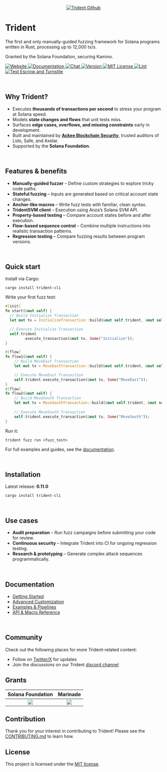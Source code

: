 <p align="center">
  <a href="https://usetrident.xyz/">
    <picture>
      <source media="(prefers-color-scheme: dark)" srcset="https://abchprod.wpengine.com/wp-content/uploads/2025/09/Trident-Github-Updated.png?raw=true">
      <img alt="Trident Github" src="https://abchprod.wpengine.com/wp-content/uploads/2025/09/Trident-Github-Updated.png?raw=true" width="auto">
    </picture>
  </a>
</p>

# Trident

<p align="left">
  The first and only manually-guided fuzzing framework for Solana programs written in Rust, processing up to 12,000 tx/s. <br/>

  Granted by the Solana Foundation, securing Kamino.
  
  
<p>

<p align="left">
<a href="https://usetrident.xyz/" target="_blank" rel="noopener noreferrer">
   <picture>
     <source media="(prefers-color-scheme: dark)" srcset="https://img.shields.io/badge/website-usetrident.xyz-blue?colorA=21262d&colorB=0000FF&style=flat">
     <img src="https://img.shields.io/badge/website-usetrident.xyz-blue?colorA=f6f8fa&colorB=0000FF&style=flat" alt="Website">
   </picture>
 </a>
<a href="https://ackee.xyz/trident/docs/latest/" target="_blank" rel="noopener noreferrer">
   <picture>
     <source media="(prefers-color-scheme: dark)" srcset="https://img.shields.io/badge/docs-ackee.xyz-blue?colorA=21262d&colorB=0000FF&style=flat">
     <img src="https://img.shields.io/badge/docs-ackee.xyz-blue?colorA=f6f8fa&colorB=0000FF&style=flat" alt="Documentation">
   </picture>
 </a>
<a href="https://discord.gg/JhTVXUvaEr" target="_blank" rel="noopener noreferrer">
   <picture>
     <source media="(prefers-color-scheme: dark)" srcset="https://img.shields.io/discord/867746290678104064?colorA=21262d&colorB=0000FF&style=flat">
     <img src="https://img.shields.io/discord/867746290678104064?colorA=f6f8fa&colorB=0000FF&style=flat" alt="Chat">
   </picture>
 </a>
 <a href="https://crates.io/crates/trident-cli" target="_blank" rel="noopener noreferrer">
   <picture>
     <source media="(prefers-color-scheme: dark)" srcset="https://img.shields.io/crates/v/trident-cli?colorA=21262d&colorB=21262d&style=flat">
     <img src="https://img.shields.io/crates/v/trident-cli?colorA=f6f8fa&colorB=f6f8fa&style=flat" alt="Version">
   </picture>
 </a>
 <a href="https://github.com/Ackee-Blockchain/trident/blob/master/LICENSE" target="_blank" rel="noopener noreferrer">
    <picture>
      <source media="(prefers-color-scheme: dark)" srcset="https://img.shields.io/npm/l/@coinbase/onchainkit?colorA=21262d&colorB=21262d&style=flat">
      <img src="https://img.shields.io/npm/l/@coinbase/onchainkit?colorA=f6f8fa&colorB=f6f8fa&style=flat" alt="MIT License">
    </picture>
  </a>
  <a href="https://github.com/Ackee-Blockchain/trident/actions/workflows/lint.yml" target="_blank" rel="noopener noreferrer">
    <picture>
      <source media="(prefers-color-scheme: dark)" srcset="https://img.shields.io/github/actions/workflow/status/Ackee-Blockchain/trident/lint.yml?label=Lint&colorA=21262d&style=flat">
      <img src="https://img.shields.io/github/actions/workflow/status/Ackee-Blockchain/trident/lint.yml?label=Lint&colorA=f6f8fa&style=flat" alt="Lint">
    </picture>
  </a>
  <a href="https://github.com/Ackee-Blockchain/trident/actions/workflows/fuzz.yml" target="_blank" rel="noopener noreferrer">
    <picture>
      <source media="(prefers-color-scheme: dark)" srcset="https://img.shields.io/github/actions/workflow/status/Ackee-Blockchain/trident/fuzz.yml?label=Test%20Fuzz%20Tests&colorA=21262d&style=flat">
      <img src="https://img.shields.io/github/actions/workflow/status/Ackee-Blockchain/trident/fuzz.yml?label=Test%20Fuzz%20Tests&colorA=f6f8fa&style=flat" alt="Test Escrow and Turnstile">
    </picture>
  </a>
</p>

<br />

## Why Trident?

- Executes **thousands of transactions per second** to stress your program at Solana speed.  
- Models **state changes and flows** that unit tests miss.  
- Surfaces **edge cases, overflows, and missing constraints** early in development.  
- Built and maintained by **[Ackee Blockchain Security](https://ackee.xyz)**, trusted auditors of Lido, Safe, and Axelar.  
- Supported by the **Solana Foundation**.  

<br />

## Features & benefits

- **Manually-guided fuzzer** – Define custom strategies to explore tricky code paths.  
- **Stateful fuzzing** – Inputs are generated based on critical account state changes.  
- **Anchor-like macros** – Write fuzz tests with familiar, clean syntax.  
- **TridentSVM client** – Execution using Anza’s Solana SVM API.  
- **Property-based testing** – Compare account states before and after execution.  
- **Flow-based sequence control** – Combine multiple instructions into realistic transaction patterns.  
- **Regression testing** – Compare fuzzing results between program versions.  

<br />

## Quick start

Install via Cargo:

```shell
cargo install trident-cli
```

Write your first fuzz test:

```rust
#[init]
fn start(&mut self) {
  // Build Initialize Transaction
  let mut tx = InitializeTransaction::build(&mut self.trident, &mut self.fuzz_accounts);

  // Execute Initialize Transaction
  self.trident
        .execute_transaction(&mut tx, Some("Initialize"));
}

#[flow]
fn flow1(&mut self) {
    // Build MoveEast Transaction
    let mut tx = MoveEastTransaction::build(&mut self.trident, &mut self.fuzz_accounts);

    // Execute MoveEast Transaction
    self.trident.execute_transaction(&mut tx, Some("MoveEast"));
}
#[flow]
fn flow2(&mut self) {
    // Build MoveSouth Transaction
    let mut tx = MoveSouthTransaction::build(&mut self.trident, &mut self.fuzz_accounts);
    
    // Execute MoveSouth Transaction
    self.trident.execute_transaction(&mut tx, Some("MoveSouth"));
}
```

Run it:

```shell
trident fuzz run <fuzz_test>
```

For full examples and guides, see the [documentation](https://ackee.xyz/trident/docs/latest/trident-examples/trident-examples/).

<br />

## Installation

Latest release: **0.11.0**

```shell
cargo install trident-cli
```

<br />

## Use cases

- **Audit preparation** – Run fuzz campaigns before submitting your code for review.  
- **Continuous security** – Integrate Trident into CI for ongoing regression testing.  
- **Research & prototyping** – Generate complex attack sequences programmatically.  

<br />

## Documentation

- [Getting Started](https://ackee.xyz/trident/docs/latest/#getting-started)  
- [Advanced Customization](https://ackee.xyz/trident/docs/latest/trident-advanced/)  
- [Examples & Pipelines](https://ackee.xyz/trident/docs/latest/trident-examples/trident-examples/)  
- [API & Macro Reference](https://ackee.xyz/trident/docs/latest/trident-api-macro/)  

<br />

## Community

Check out the following places for more Trident-related content:

- Follow on [Twitter/X](https://twitter.com/TridentSolana) for updates
- Join the discussions on our Trident [discord channel](https://discord.gg/wyBW9Q23aJ)

## Grants

Solana Foundation             |  Marinade
:-------------------------:|:-------------------------:
[![](https://abchprod.wpengine.com/wp-content/uploads/2024/05/Solana-Foundation.png)](https://ackee.xyz/blog/introducing-trident-the-first-open-source-fuzzer-for-solana-programs/)  |  [![](https://abchprod.wpengine.com/wp-content/uploads/2024/05/Marinade.png)](https://solana.com/news/riptide-hackathon-winners-solana)

## Contribution

Thank you for your interest in contributing to Trident! Please see the [CONTRIBUTING.md](https://github.com/Ackee-Blockchain/trident/blob/master/CONTRIBUTING.md) to learn how.

## License

This project is licensed under the [MIT license](https://github.com/Ackee-Blockchain/trident/blob/master/LICENSE).

